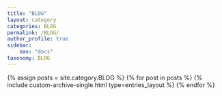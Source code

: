 ```yaml
---
title: "BLOG"
layout: category
categories: BLOG
permalink: /BLOG/
author_profile: true
sidebar:
    nav: "docs"
taxonomy: BLOG
---
```




{% assign posts = site.category.BLOG %}
{% for post in posts %}
  {% include custom-archive-single.html type=entries_layout %}
{% endfor %}